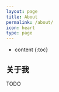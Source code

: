 ```yaml
---
layout: page
title: About
permalink: /about/
icon: heart
type: page
---
```


* content
{:toc}

## 关于我

TODO

